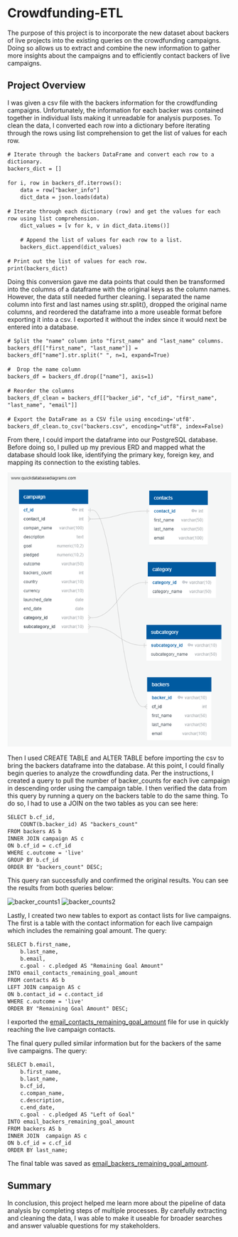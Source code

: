 # Crowdfunding-ETL

The purpose of this project is to incorporate the new dataset about backers of live projects into the existing queries on the crowdfunding campaigns. Doing so allows us to extract and combine the new information to gather more insights about the campaigns and to efficiently contact backers of live campaigns.

## Project Overview

I was given a csv file with the backers information for the crowdfunding campaigns.  Unfortunately, the information for each backer was contained together in individual lists making it unreadable for analysis purposes. To clean the data, I converted each row into a dictionary before iterating through the rows using list comprehension to get the list of values for each row.
```
# Iterate through the backers DataFrame and convert each row to a dictionary.
backers_dict = []    

for i, row in backers_df.iterrows():
    data = row["backer_info"]
    dict_data = json.loads(data)
    
# Iterate through each dictionary (row) and get the values for each row using list comprehension.
    dict_values = [v for k, v in dict_data.items()]
    
    # Append the list of values for each row to a list. 
    backers_dict.append(dict_values)

# Print out the list of values for each row.
print(backers_dict)
```
Doing this conversion gave me data points that could then be transformed into the columns of a dataframe with the original keys as the column names. However, the data still needed further cleaning. I separated the name column into first and last names using str.split(), dropped the original name columns, and reordered the dataframe into a more useable format before exporting it into a csv. I exported it without the index since it would next be entered into a database.
```
# Split the "name" column into "first_name" and "last_name" columns.
backers_df[["first_name", "last_name"]] = backers_df["name"].str.split(" ", n=1, expand=True)

#  Drop the name column
backers_df = backers_df.drop(["name"], axis=1)

# Reorder the columns
backers_df_clean = backers_df[["backer_id", "cf_id", "first_name", "last_name", "email"]]

# Export the DataFrame as a CSV file using encoding='utf8'.
backers_df_clean.to_csv("backers.csv", encoding="utf8", index=False)
```
From there, I could import the dataframe into our PostgreSQL database.  Before doing so, I pulled up my previous ERD and mapped what the database should look like, identifying the primary key, foreign key, and mapping its connection to the existing tables.  

![ERD diagram](https://github.com/ChallahBack83/Crowdfunding-ETL/blob/main/crowdfunding_db_relationships.png)

Then I used CREATE TABLE and ALTER TABLE before importing the csv to bring the backers dataframe into the database. At this point, I could finally begin queries to analyze the crowdfunding data. Per the instructions, I created a query to pull the number of backer_counts for each live campaign in descending order using the campaign table. I then verified the data from this query by running a query on the backers table to do the same thing.  To do so, I had to use a JOIN on the two tables as you can see here:
```
SELECT b.cf_id,
	COUNT(b.backer_id) AS "backers_count"
FROM backers AS b
INNER JOIN campaign AS c
ON b.cf_id = c.cf_id
WHERE c.outcome = 'live'
GROUP BY b.cf_id
ORDER BY "backers_count" DESC;
```
This query ran successfully and confirmed the original results. You can see the results from both queries below:

![backer_counts1]()
![backer_counts2]()

Lastly, I created two new tables to export as contact lists for live campaigns.  The first is a table with the contact information for each live campaign which includes the remaining goal amount.  The query:
```
SELECT b.first_name,
	b.last_name,
	b.email,
	c.goal - c.pledged AS "Remaining Goal Amount"
INTO email_contacts_remaining_goal_amount
FROM contacts AS b
LEFT JOIN campaign AS c
ON b.contact_id = c.contact_id
WHERE c.outcome = 'live'
ORDER BY "Remaining Goal Amount" DESC;
```
I exported the [email_contacts_remaining_goal_amount](https://github.com/ChallahBack83/Crowdfunding-ETL/blob/main/email_contacts_remaining_goal_amount.csv) file for use in quickly reaching the live campaign contacts.

The final query pulled similar information but for the backers of the same live campaigns. The query:
```
SELECT b.email,
	b.first_name,
	b.last_name,
	b.cf_id,
	c.compan_name,
	c.description,
	c.end_date,
	c.goal - c.pledged AS "Left of Goal"
INTO email_backers_remaining_goal_amount
FROM backers AS b
INNER JOIN  campaign AS c
ON b.cf_id = c.cf_id
ORDER BY last_name;
```
The final table was saved as [email_backers_remaining_goal_amount](https://github.com/ChallahBack83/Crowdfunding-ETL/blob/main/email_backers_remaining_goal_amount.csv).

## Summary 

In conclusion, this project helped me learn more about the pipeline of data analysis by completing steps of multiple processes. By carefully extracting and cleaning the data, I was able to make it useable for broader searches and answer valuable questions for my stakeholders.
